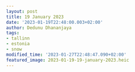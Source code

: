 ```yaml
---
layout: post
title: 19 January 2023
date: '2023-01-19T22:48:00.003+02:00'
author: Dedunu Dhananjaya
tags:
- tallinn
- estonia
- snow
modified_time: '2023-01-27T22:48:47.090+02:00'
featured_image: 2023-01-19-19-january-2023.heic
---
```

